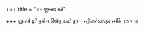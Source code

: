 +++
title = "४१ पूषन्तव व्रते"

+++
पूष॒न्तव॑ व्र॒ते व॒यं न रि॑ष्येम॒ कदा॑ च॒न। स्तो॒तार॑स्तऽइ॒ह स्म॑सि ॥४१ ॥
